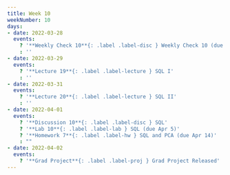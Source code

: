 ```yaml
---
title: Week 10
weekNumber: 10
days:
- date: 2022-03-28
  events:
    ? '**Weekly Check 10**{: .label .label-disc } Weekly Check 10 (due Apr 4)'
    : ''
- date: 2022-03-29
  events:
    ? '**Lecture 19**{: .label .label-lecture } SQL I'
    : ''
- date: 2022-03-31
  events:
    ? '**Lecture 20**{: .label .label-lecture } SQL II'
    : ''
- date: 2022-04-01
  events:
    ? '**Discussion 10**{: .label .label-disc } SQL'
    ? '**Lab 10**{: .label .label-lab } SQL (due Apr 5)'
    ? '**Homework 7**{: .label .label-hw } SQL and PCA (due Apr 14)'
    : ""
- date: 2022-04-02
  events:
    ? '**Grad Project**{: .label .label-proj } Grad Project Released'
---
```

